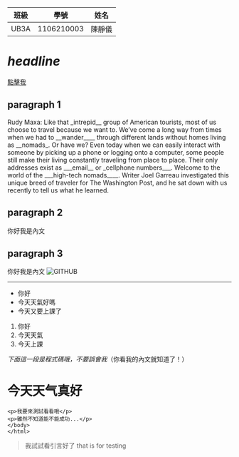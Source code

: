|   班級  |   學號  |   姓名  |
|---------|---------|--------|
|   UB3A  |   1106210003  |   陳靜儀  |

# _headline_

[點擊我](https://www.google.com.tw/)

## paragraph 1
<p>Rudy Maxa: Like that _intrepid__ group of American tourists, most of us choose to travel because we want to. We’ve come a long way from times when we had to __wander____ through different lands without homes living as __nomads_. Or have we? Even today when we can easily interact with someone by picking up a phone or logging onto a computer, some people still make their living constantly traveling from place to place. Their only addresses exist as ___email__ or _cellphone numbers___. Welcome to the world of the ___high-tech nomads____. Writer Joel Garreau investigated this unique breed of traveler for The Washington Post, and he sat down with us recently to tell us what he learned. 
</p>


## paragraph 2
<content>你好我是內文</content>

## paragraph 3
<content>你好我是內文</content>
![GITHUB]( https://www.hermeslp.com/wp-content/uploads/2017/10/20171012_104433.jpg "英文圖片")

<hr>

* 你好
* 今天天氣好嗎
* 今天又要上課了


1. 你好
1. 今天天氣
1. 今天上課

_下面這一段是程式碼哦，不要誤會我_（你看我的內文就知道了！）
    <!DOCTYPE html>
    <html lang="en">
    <head>
    <meta charset="UTF-8">
    <meta name="viewport" content="width=device-width, initial-scale=1.0">
    <title>Document</title>
    </head>
    <body>
     <h1>今天天气真好</h1>

    <p>我要來測試看看哦</p>
    <p>雖然不知道能不能成功...</p>
    </body>
    </html>
    
     
> 我試試看引言好了
that is for testing



